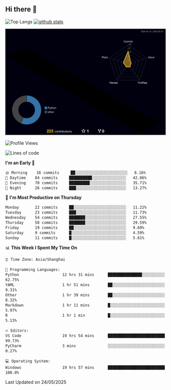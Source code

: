 ## Hi there 👋
<p align="left"> 
  <img alt="Top Langs" height="150px" src="https://github-readme-stats.vercel.app/api/top-langs/?username=Sierraki&layout=compact&show_icons=true&theme=onedark" />
  <a href="https://github.com/Sierraki/LC_Solve">
   <img alt="github stats"height="150px"  src="https://github-readme-stats.vercel.app/api/pin/?username=Sierraki&repo=LC_Solve&theme=onedark&show_icons=true" />
  </a>

![](./profile-3d-contrib/profile-night-rainbow.svg)

<!--START_SECTION:waka-->
![Profile Views](http://img.shields.io/badge/Profile%20Views-1-blue)

![Lines of code](https://img.shields.io/badge/From%20Hello%20World%20I%27ve%20Written-1339%20lines%20of%20code-blue)

**I'm an Early 🐤** 

```text
🌞 Morning    16 commits     ██░░░░░░░░░░░░░░░░░░░░░░░   8.16% 
🌆 Daytime    84 commits     ██████████░░░░░░░░░░░░░░░   42.86% 
🌃 Evening    70 commits     █████████░░░░░░░░░░░░░░░░   35.71% 
🌙 Night      26 commits     ███░░░░░░░░░░░░░░░░░░░░░░   13.27%

```
📅 **I'm Most Productive on Thursday** 

```text
Monday       22 commits     ██░░░░░░░░░░░░░░░░░░░░░░░   11.22% 
Tuesday      23 commits     ███░░░░░░░░░░░░░░░░░░░░░░   11.73% 
Wednesday    54 commits     ███████░░░░░░░░░░░░░░░░░░   27.55% 
Thursday     58 commits     ███████░░░░░░░░░░░░░░░░░░   29.59% 
Friday       19 commits     ██░░░░░░░░░░░░░░░░░░░░░░░   9.69% 
Saturday     9 commits      █░░░░░░░░░░░░░░░░░░░░░░░░   4.59% 
Sunday       11 commits     █░░░░░░░░░░░░░░░░░░░░░░░░   5.61%

```


📊 **This Week I Spent My Time On** 

```text
⌚︎ Time Zone: Asia/Shanghai

💬 Programming Languages: 
Python                   12 hrs 31 mins      ███████████████░░░░░░░░░░   62.75% 
YAML                     1 hr 51 mins        ██░░░░░░░░░░░░░░░░░░░░░░░   9.31% 
Other                    1 hr 39 mins        ██░░░░░░░░░░░░░░░░░░░░░░░   8.32% 
Markdown                 1 hr 11 mins        █░░░░░░░░░░░░░░░░░░░░░░░░   5.97% 
R                        1 hr 1 min          █░░░░░░░░░░░░░░░░░░░░░░░░   5.13%

🔥 Editors: 
VS Code                  19 hrs 54 mins      █████████████████████████   99.73% 
PyCharm                  3 mins              ░░░░░░░░░░░░░░░░░░░░░░░░░   0.27%

💻 Operating System: 
Windows                  19 hrs 57 mins      █████████████████████████   100.0%

```


 Last Updated on 24/05/2025
<!--END_SECTION:waka-->
